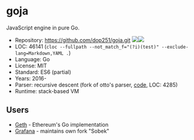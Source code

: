 # goja

JavaScript engine in pure Go.

* Repository: https://github.com/dop251/goja.git <img src="https://img.shields.io/github/stars/dop251/goja?label=&style=flat-square" /><img src="https://img.shields.io/github/last-commit/dop251/goja?label=&style=flat-square" />
* LOC:        46141 (`cloc --fullpath --not_match_f="(?i)(test)" --exclude-lang=Markdown,YAML .`)
* Language:   Go
* License:    MIT
* Standard:   ES6 (partial)
* Years:      2016-
* Parser:     recursive descent (fork of otto's parser, [code](https://github.com/dop251/goja/tree/master/parser/), LOC: 4285)
* Runtime:    stack-based VM

## Users

* [Geth](https://github.com/ethereum/go-ethereum) - Ethereum's Go implementation
* [Grafana](https://github.com/grafana/sobek/) - maintains own fork "Sobek"
